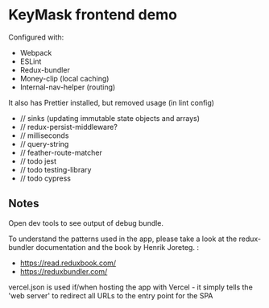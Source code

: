 #  KeyMask frontend demo

Configured with:
- Webpack
- ESLint
- Redux-bundler
- Money-clip (local caching)
- Internal-nav-helper (routing)

It also has Prettier installed, but removed usage (in lint config)

- // sinks (updating immutable state objects and arrays)
- // redux-persist-middleware?
- // milliseconds
- // query-string
- // feather-route-matcher
- // todo jest
- // todo testing-library
- // todo cypress

## Notes

Open dev tools to see output of debug bundle.

To understand the patterns used in the app, please take a look at the redux-bundler documentation and the book by Henrik Joreteg. :
 - https://read.reduxbook.com/
 - https://reduxbundler.com/

vercel.json is used if/when hosting the app with Vercel - it simply tells the 'web server' to redirect all URLs to the entry point for the SPA
